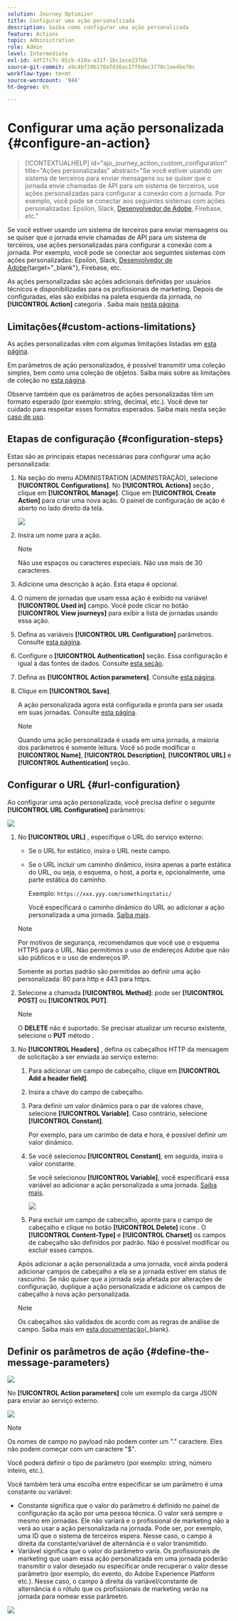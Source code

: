 ```yaml
---
solution: Journey Optimizer
title: Configurar uma ação personalizada
description: Saiba como configurar uma ação personalizada
feature: Actions
topic: Administration
role: Admin
level: Intermediate
exl-id: 4df2fc7c-85cb-410a-a31f-1bc1ece237bb
source-git-commit: a9c4bf20b170afd30ac17f6dec3778c1ae4be70c
workflow-type: tm+mt
source-wordcount: '944'
ht-degree: 6%

---
```


# Configurar uma ação personalizada {#configure-an-action}

>[!CONTEXTUALHELP]
>id="ajo_journey_action_custom_configuration"
>title="Ações personalizadas"
>abstract="Se você estiver usando um sistema de terceiros para enviar mensagens ou se quiser que o jornada envie chamadas de API para um sistema de terceiros, use ações personalizadas para configurar a conexão com a jornada. Por exemplo, você pode se conectar aos seguintes sistemas com ações personalizadas: Epsilon, Slack, [Desenvolvedor de Adobe](https://developer.adobe.com/), Firebase, etc."

Se você estiver usando um sistema de terceiros para enviar mensagens ou se quiser que o jornada envie chamadas de API para um sistema de terceiros, use ações personalizadas para configurar a conexão com a jornada. Por exemplo, você pode se conectar aos seguintes sistemas com ações personalizadas: Epsilon, Slack, [Desenvolvedor de Adobe](https://developer.adobe.com){target=&quot;_blank&quot;}, Firebase, etc.

As ações personalizadas são ações adicionais definidas por usuários técnicos e disponibilizadas para os profissionais de marketing. Depois de configuradas, elas são exibidas na paleta esquerda da jornada, no **[!UICONTROL Action]** categoria . Saiba mais [nesta página](../building-journeys/about-journey-activities.md#action-activities).

## Limitações{#custom-actions-limitations}

As ações personalizadas vêm com algumas limitações listadas em [esta página](../start/limitations.md).

Em parâmetros de ação personalizados, é possível transmitir uma coleção simples, bem como uma coleção de objetos. Saiba mais sobre as limitações de coleção no [esta página](../building-journeys/collections.md#limitations).

Observe também que os parâmetros de ações personalizadas têm um formato esperado (por exemplo: string, decimal, etc.). Você deve ter cuidado para respeitar esses formatos esperados. Saiba mais nesta seção [caso de uso](../building-journeys/collections.md).


## Etapas de configuração {#configuration-steps}

Estas são as principais etapas necessárias para configurar uma ação personalizada:

1. Na seção do menu ADMINISTRATION (ADMINISTRAÇÃO), selecione **[!UICONTROL Configurations]**. No  **[!UICONTROL Actions]** seção , clique em **[!UICONTROL Manage]**. Clique em **[!UICONTROL Create Action]** para criar uma nova ação. O painel de configuração de ação é aberto no lado direito da tela.

   ![](assets/custom2.png)

1. Insira um nome para a ação.

   >[!NOTE]
   >
   >Não use espaços ou caracteres especiais. Não use mais de 30 caracteres.

1. Adicione uma descrição à ação. Esta etapa é opcional.
1. O número de jornadas que usam essa ação é exibido na variável **[!UICONTROL Used in]** campo. Você pode clicar no botão **[!UICONTROL View journeys]** para exibir a lista de jornadas usando essa ação.
1. Defina as variáveis **[!UICONTROL URL Configuration]** parâmetros. Consulte [esta página](../action/about-custom-action-configuration.md#url-configuration).
1. Configure o **[!UICONTROL Authentication]** seção. Essa configuração é igual à das fontes de dados.  Consulte [esta seção](../datasource/external-data-sources.md#custom-authentication-mode).
1. Defina as **[!UICONTROL Action parameters]**. Consulte [esta página](../action/about-custom-action-configuration.md#define-the-message-parameters).
1. Clique em **[!UICONTROL Save]**.

   A ação personalizada agora está configurada e pronta para ser usada em suas jornadas. Consulte [esta página](../building-journeys/about-journey-activities.md#action-activities).

   >[!NOTE]
   >
   >Quando uma ação personalizada é usada em uma jornada, a maioria dos parâmetros é somente leitura. Você só pode modificar o **[!UICONTROL Name]**, **[!UICONTROL Description]**, **[!UICONTROL URL]** e **[!UICONTROL Authentication]** seção.

## Configurar o URL {#url-configuration}

Ao configurar uma ação personalizada, você precisa definir o seguinte **[!UICONTROL URL Configuration]** parâmetros:

![](assets/journeyurlconfiguration.png)

1. No **[!UICONTROL URL]** , especifique o URL do serviço externo:

   * Se o URL for estático, insira o URL neste campo.

   * Se o URL incluir um caminho dinâmico, insira apenas a parte estática do URL, ou seja, o esquema, o host, a porta e, opcionalmente, uma parte estática do caminho.

      Exemplo: `https://xxx.yyy.com/somethingstatic/`

      Você especificará o caminho dinâmico do URL ao adicionar a ação personalizada a uma jornada. [Saiba mais](../building-journeys/using-custom-actions.md).
   >[!NOTE]
   >
   >Por motivos de segurança, recomendamos que você use o esquema HTTPS para o URL. Não permitimos o uso de endereços Adobe que não são públicos e o uso de endereços IP.
   >
   >Somente as portas padrão são permitidas ao definir uma ação personalizada: 80 para http e 443 para https.

1. Selecione a chamada **[!UICONTROL Method]**: pode ser **[!UICONTROL POST]** ou **[!UICONTROL PUT]**.

   >[!NOTE]
   >
   > O **DELETE** não é suportado. Se precisar atualizar um recurso existente, selecione o **PUT** método .

1. No **[!UICONTROL Headers]** , defina os cabeçalhos HTTP da mensagem de solicitação a ser enviada ao serviço externo:
   1. Para adicionar um campo de cabeçalho, clique em **[!UICONTROL Add a header field]**.
   1. Insira a chave do campo de cabeçalho.
   1. Para definir um valor dinâmico para o par de valores chave, selecione **[!UICONTROL Variable]**. Caso contrário, selecione **[!UICONTROL Constant]**.

      Por exemplo, para um carimbo de data e hora, é possível definir um valor dinâmico.

   1. Se você selecionou **[!UICONTROL Constant]**, em seguida, insira o valor constante.

      Se você selecionou **[!UICONTROL Variable]**, você especificará essa variável ao adicionar a ação personalizada a uma jornada. [Saiba mais](../building-journeys/using-custom-actions.md).

      ![](assets/journeyurlconfiguration2.png)

   1. Para excluir um campo de cabeçalho, aponte para o campo de cabeçalho e clique no botão **[!UICONTROL Delete]** ícone .
   O **[!UICONTROL Content-Type]** e **[!UICONTROL Charset]** os campos de cabeçalho são definidos por padrão. Não é possível modificar ou excluir esses campos.

   Após adicionar a ação personalizada a uma jornada, você ainda poderá adicionar campos de cabeçalho a ela se a jornada estiver em status de rascunho. Se não quiser que a jornada seja afetada por alterações de configuração, duplique a ação personalizada e adicione os campos de cabeçalho à nova ação personalizada.

   >[!NOTE]
   >
   >Os cabeçalhos são validados de acordo com as regras de análise de campo. Saiba mais em [esta documentação](https://tools.ietf.org/html/rfc7230#section-3.2.4){_blank}.

## Definir os parâmetros de ação {#define-the-message-parameters}

![](assets/messageparameterssection.png)

No **[!UICONTROL Action parameters]** cole um exemplo da carga JSON para enviar ao serviço externo.

![](assets/customactionpayloadmessage.png)

>[!NOTE]
>
>Os nomes de campo no payload não podem conter um &quot;.&quot; caractere. Eles não podem começar com um caractere &quot;$&quot;.

Você poderá definir o tipo de parâmetro (por exemplo: string, número inteiro, etc.).

Você também terá uma escolha entre especificar se um parâmetro é uma constante ou variável:

* Constante significa que o valor do parâmetro é definido no painel de configuração da ação por uma pessoa técnica. O valor será sempre o mesmo em jornadas. Ele não variará e o profissional de marketing não a verá ao usar a ação personalizada na jornada. Pode ser, por exemplo, uma ID que o sistema de terceiros espera. Nesse caso, o campo à direita da constante/variável de alternância é o valor transmitido.
* Variável significa que o valor do parâmetro varia. Os profissionais de marketing que usam essa ação personalizada em uma jornada poderão transmitir o valor desejado ou especificar onde recuperar o valor desse parâmetro (por exemplo, do evento, do Adobe Experience Platform etc.). Nesse caso, o campo à direita da variável/constante de alternância é o rótulo que os profissionais de marketing verão na jornada para nomear esse parâmetro.

![](assets/customactionpayloadmessage2.png)
